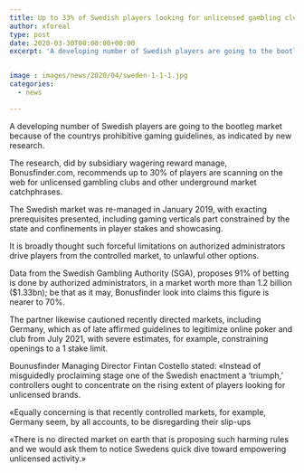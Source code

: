 ```yaml
---
title: Up to 33% of Swedish players looking for unlicensed gambling clubs examine suggests
author: xforeal 
type: post
date: 2020-03-30T00:00:00+00:00
excerpt: 'A developing number of Swedish players are going to the bootleg market because of the countrys prohibitive gaming guidelines, as per new research '


image : images/news/2020/04/sweden-1-1-1.jpg
categories:
  - news

---
```

A developing number of Swedish players are going to the bootleg market because of the countrys prohibitive gaming guidelines, as indicated by new research. 

The research, did by subsidiary wagering reward manage, Bonusfinder.com, recommends up to 30&percnt; of players are scanning on the web for unlicensed gambling clubs and other underground market catchphrases. 

The Swedish market was re-managed in January 2019, with exacting prerequisites presented, including gaming verticals part constrained by the state and confinements in player stakes and showcasing. 

It is broadly thought such forceful limitations on authorized administrators drive players from the controlled market, to unlawful other options. 

Data from the Swedish Gambling Authority (SGA), proposes 91&percnt; of betting is done by authorized administrators, in a market worth more than 1.2 billion ($1.33bn); be that as it may, Bonusfinder look into claims this figure is nearer to 70&percnt;. 

The partner likewise cautioned recently directed markets, including Germany, which as of late affirmed guidelines to legitimize online poker and club from July 2021, with severe estimates, for example, constraining openings to a 1 stake limit. 

Bounusfinder Managing Director Fintan Costello stated: &#171;Instead of misguidedly proclaiming stage one of the Swedish enactment a &#8216;triumph,&#8217; controllers ought to concentrate on the rising extent of players looking for unlicensed brands. 

&#171;Equally concerning is that recently controlled markets, for example, Germany seem, by all accounts, to be disregarding their slip-ups 

&#171;There is no directed market on earth that is proposing such harming rules and we would ask them to notice Swedens quick dive toward empowering unlicensed activity.&#187;